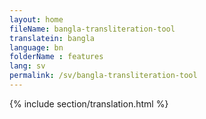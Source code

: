 ```yaml
--- 
layout: home 
fileName: bangla-transliteration-tool
translatein: bangla
language: bn
folderName : features
lang: sv
permalink: /sv/bangla-transliteration-tool
---
```

{% include section/translation.html %}